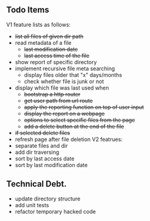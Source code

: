 ## Todo Items
V1 feature lists as follows:
 - ~~list all files of given dir path~~ 
  - read metadata of a file
    - ~~last modification date~~
    - ~~last access time of the file~~
  - show report of specific directory
  - implement recursive file meta searching
    - display files older that "x" days/months
	- check whether file is junk or not
  - display which file was last used when
  	- ~~bootstrap a http router~~ 
	- ~~get user path from url route~~ 
	- ~~apply the reporting function on top of user input~~ 
	- ~~display the report on a webpage~~ 
	- ~~options to select specific files from the page~~
	- ~~add a delete button at the end of the file~~
  - ~~if selected delete files~~
  - refresh page after file deletion
V2 featrues:
  - separate files and dir
  - add dir traversing
  - sort by last access date
  - sort by last modification date



  
## Technical Debt.
 - update directory structure
 - add unit tests
 - refactor temporary hacked code
 
  